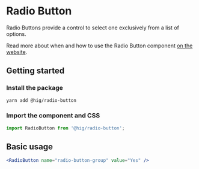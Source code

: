 # Radio Button

Radio Buttons provide a control to select one exclusively from a list of options.

Read more about when and how to use the Radio Button component [on the website](https://hig.autodesk.com/web/components/form-elements).

## Getting started

### Install the package

```bash
yarn add @hig/radio-button
```

### Import the component and CSS

```js
import RadioButton from '@hig/radio-button';
```

## Basic usage

```jsx
<RadioButton name="radio-button-group" value="Yes" />
```
